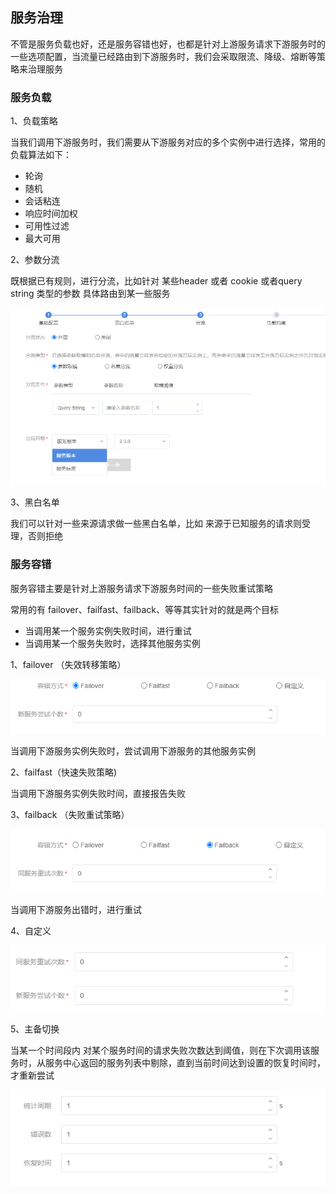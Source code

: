 ## 服务治理

不管是服务负载也好，还是服务容错也好，也都是针对上游服务请求下游服务时的一些选项配置，当流量已经路由到下游服务时，我们会采取限流、降级、熔断等策略来治理服务



### 服务负载

1、负载策略

当我们调用下游服务时，我们需要从下游服务对应的多个实例中进行选择，常用的负载算法如下：

- 轮询
- 随机
- 会话粘连
- 响应时间加权
- 可用性过滤
- 最大可用



2、参数分流

既根据已有规则，进行分流，比如针对 某些header 或者 cookie 或者query string 类型的参数 具体路由到某一些服务

![image-20210508164427148](assets/image-20210508164427148.png)





3、黑白名单

我们可以针对一些来源请求做一些黑白名单，比如 来源于已知服务的请求则受理，否则拒绝



### 服务容错

服务容错主要是针对上游服务请求下游服务时间的一些失败重试策略

常用的有 failover、failfast、failback、等等其实针对的就是两个目标

- 当调用某一个服务实例失败时间，进行重试
- 当调用某一个服务失败时，选择其他服务实例



1、failover （失效转移策略）

![image-20210508175420295](assets/image-20210508175420295.png)

当调用下游服务实例失败时，尝试调用下游服务的其他服务实例



2、failfast（快速失败策略)

当调用下游服务实例失败时间，直接报告失败



3、failback （失败重试策略）

![image-20210508175456561](assets/image-20210508175456561.png)

当调用下游服务出错时，进行重试



4、自定义

![image-20210508165736867](assets/image-20210508165736867.png)



5、主备切换

当某一个时间段内 对某个服务时间的请求失败次数达到阈值，则在下次调用该服务时，从服务中心返回的服务列表中剔除，直到当前时间达到设置的恢复时间时，才重新尝试

![image-20210508165650376](assets/image-20210508165650376.png)

